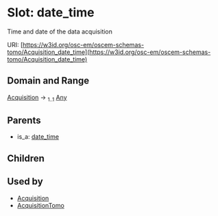 
# Slot: date_time

Time and date of the data acquisition

URI: [https://w3id.org/osc-em/oscem-schemas-tomo/Acquisition_date_time](https://w3id.org/osc-em/oscem-schemas-tomo/Acquisition_date_time)


## Domain and Range

[Acquisition](Acquisition.md) &#8594;  <sub>1..1</sub> [Any](Any.md)

## Parents

 *  is_a: [date_time](date_time.md)

## Children


## Used by

 * [Acquisition](Acquisition.md)
 * [AcquisitionTomo](AcquisitionTomo.md)
